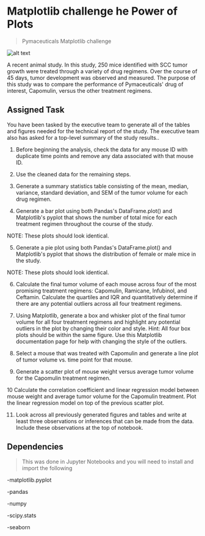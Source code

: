 # **Matplotlib challenge  he Power of Plots**
> Pymaceuticals Matplotlib challenge

![alt text](https://www.qualtrax.com/wp-content/uploads/2018/02/Crime-Lab.jpg)

A recent animal study. In this study, 250 mice identified with SCC tumor growth were treated through a variety of drug regimens. Over the course of 45 days, tumor development was observed and measured. The purpose of this study was to compare the performance of Pymaceuticals' drug of interest, Capomulin, versus the other treatment regimens. 



## Assigned Task

You have been tasked by the executive team to generate all of the tables and figures needed for the technical report of the study. The executive team also has asked for a top-level summary of the study results..

1. Before beginning the analysis, check the data for any mouse ID with duplicate time points and remove any data associated with that mouse ID.


2. Use the cleaned data for the remaining steps.


3. Generate a summary statistics table consisting of the mean, median, variance, standard deviation, and SEM of the tumor volume for each drug regimen.


4. Generate a bar plot using both Pandas's DataFrame.plot() and Matplotlib's pyplot that shows  the number of total mice for each treatment regimen throughout the course of the study.


NOTE: These plots should look identical.



5. Generate a pie plot using both Pandas's DataFrame.plot() and Matplotlib's pyplot that shows the distribution of female or male mice in the study.


NOTE: These plots should look identical.



6. Calculate the final tumor volume of each mouse across four of the most promising treatment regimens: Capomulin, Ramicane, Infubinol, and Ceftamin. Calculate the quartiles and IQR and quantitatively determine if there are any potential outliers across all four treatment regimens.


7. Using Matplotlib, generate a box and whisker plot of the final tumor volume for all four treatment regimens and highlight any potential outliers in the plot by changing their color and style.
Hint: All four box plots should be within the same figure. Use this Matplotlib documentation page for help with changing the style of the outliers.


8. Select a mouse that was treated with Capomulin and generate a line plot of tumor volume vs. time point for that mouse.


9. Generate a scatter plot of mouse weight versus average tumor volume for the Capomulin treatment regimen.


10 Calculate the correlation coefficient and linear regression model between mouse weight and average tumor volume for the Capomulin treatment. Plot the linear regression model on top of the previous scatter plot.


11. Look across all previously generated figures and tables and write at least three observations or inferences that can be made from the data. Include these observations at the top of notebook.


## Dependencies

>This was done in Jupyter Notebooks and you will need to install and import the following

-matplotlib.pyplot

-pandas 

-numpy 

-scipy.stats

-seaborn 



